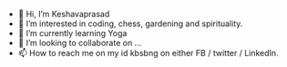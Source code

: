 - 👋 Hi, I’m Keshavaprasad
- 👀 I’m interested in coding, chess, gardening and spirituality.
- 🌱 I’m currently learning Yoga
- 💞️ I’m looking to collaborate on ...
- 📫 How to reach me on my id kbsbng on either FB / twitter / LinkedIn.

<!---
kbsbng/kbsbng is a ✨ special ✨ repository because its `README.md` (this file) appears on your GitHub profile.
You can click the Preview link to take a look at your changes.
--->
